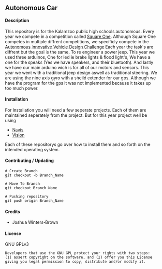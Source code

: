 ## Autonomous Car
#### Description
This repository is for the Kalamzoo public high schools autonomous. Every year we compete in a competition called [Square One](http://www.squareonenetwork.org/). Although Square One competes in multiple diffrent competitions, we specificly compete in the [Autonomous Innovative Vehicle Design Challenge](http://www.squareonenetwork.org/innovative-vehicle-design/autonomous-innovative-vehicle-design-challenge/) Each year the task's are diffrent but the goal is the same, To re engineer a power jeep. This year we used three arduinos, One for led ie brake lights & flood light's, We have a one for the speaks (Yes we have speakers, and their bluetooth). And lastly we have our main arduino wich is for all of our motors and sensors. This year we went with a traditional jeep design aswell as traditional steering. We are using the nine axis gyro with a sheild extender for our gps. Although we have the program for the gps it was not implemented because it takes up too much power.

#### Installation
For Installation you will need a few seperate projects. Each of them are maintained seperately from the project. But for this year project well be using

- [Navis](https://github.com/winters-brown/Navis)
- [Vision](https://github.com/winters-brown/Vision)

Each of these repositorys go over how to install them and so forth on the intended operating system.

#### Contributing / Updating
```
# Create Branch
git checkout -b Branch_Name

# Move To Branch
git checkout Branch_Name

# Pushing repository
git push origin Branch_Name
```

#### Credits
  - Joshua Winters-Brown

#### License
GNU GPLv3

```
Developers that use the GNU GPL protect your rights with two steps:
(1) assert copyright on the software, and (2) offer you this License
giving you legal permission to copy, distribute and/or modify it.
```
